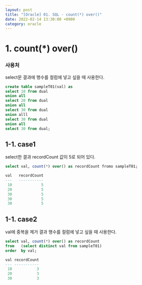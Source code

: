 ```yaml
---
layout: post
title: "[Oracle] 01. SQL - count(*) over()"
date: 2022-02-14 13:30:00 +0900
category: oracle
---
```


# 1. count(*) over()


### 사용처
select문 결과에 행수를 컬럼에 넣고 싶을 때 사용한다.

```sql
create table sampleT01(val) as
select 10 from dual
union all
select 20 from dual
union all
select 30 from dual
union alll
select 30 from dual
union all
select 30 from dual;
```

## 1-1. case1
select한 결과 recordCount 값이 5로 되어 있다.

```sql
select val, count(*) over() as recordCount fromo sampleT01;

val   recordCount
---   -----------
 10             5
 20             5
 30             5
 30             5
 30             5
```

## 1-1. case2
val에 중복을 제거 결과 행수를 컬럼에 넣고 싶을 때 사용한다.

```sql
select val, count(*) over() as recordCount
from   (select distinct val from sampleT01)
order  by val;
```

```sql
val recordCount
--- -----------
 10           3
 20           3
 30           3
```
